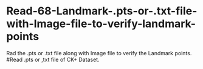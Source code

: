# Read-68-Landmark-.pts-or-.txt-file-with-Image-file-to-verify-landmark-points
Rad the .pts or .txt file along with Image file to verify the Landmark points.
#Read .pts or ,txt file of CK+ Dataset.
